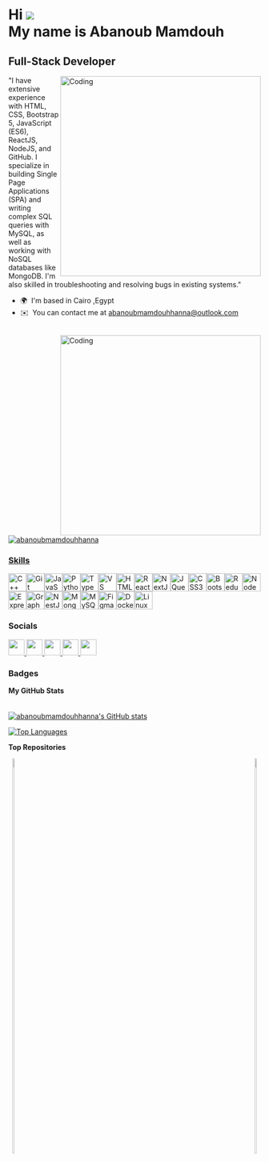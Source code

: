 Hi ![](https://user-images.githubusercontent.com/18350557/176309783-0785949b-9127-417c-8b55-ab5a4333674e.gif)
<br>
My name is Abanoub Mamdouh
=======================================================================================================================================

Full-Stack Developer
--------------------

<img  align="right" alt="Coding" width="400" src="https://user-images.githubusercontent.com/74038190/213910845-af37a709-8995-40d6-be59-724526e3c3d7.gif">


"I have extensive experience with HTML, CSS, Bootstrap 5, JavaScript (ES6), ReactJS, NodeJS, and GitHub. I specialize in building Single Page Applications (SPA) and writing complex SQL queries with MySQL, as well as working with NoSQL databases like MongoDB. I'm also skilled in troubleshooting and resolving bugs in existing systems."

*   🌍  I'm based in Cairo ,Egypt
*   ✉️  You can contact me at [abanoubmamdouhhanna@outlook.com](mailto:abanoubmamdouhhanna@outlook.com)<a href="https://www.github.com/abanoubmamdouhhanna" target="_blank" rel="noreferrer">
<br>
<img  align="right" alt="Coding" width="400" src="https://user-images.githubusercontent.com/74038190/212284158-e840e285-664b-44d7-b79b-e264b5e54825.gif">

<br>
<p align="left">
    <img src="https://komarev.com/ghpvc/?username=abanoubmamdouhhanna&label=Profile%20views&color=0e75b6&style=flat" alt="abanoubmamdouhhanna" />
</p>

                               
### Skills

<p align="left">
<a href="https://docs.microsoft.com/en-us/cpp/?view=msvc-170" target="_blank" rel="noreferrer"><img src="https://raw.githubusercontent.com/danielcranney/readme-generator/main/public/icons/skills/cplusplus-colored.svg" width="36" height="36" alt="C++" /></a><a href="https://git-scm.com/" target="_blank" rel="noreferrer"><img src="https://raw.githubusercontent.com/danielcranney/readme-generator/main/public/icons/skills/git-colored.svg" width="36" height="36" alt="Git" /></a><a href="https://developer.mozilla.org/en-US/docs/Web/JavaScript" target="_blank" rel="noreferrer"><img src="https://raw.githubusercontent.com/danielcranney/readme-generator/main/public/icons/skills/javascript-colored.svg" width="36" height="36" alt="JavaScript" /></a><a href="https://www.python.org/" target="_blank" rel="noreferrer"><img src="https://raw.githubusercontent.com/danielcranney/readme-generator/main/public/icons/skills/python-colored.svg" width="36" height="36" alt="Python" /></a><a href="https://www.typescriptlang.org/" target="_blank" rel="noreferrer"><img src="https://raw.githubusercontent.com/danielcranney/readme-generator/main/public/icons/skills/typescript-colored.svg" width="36" height="36" alt="TypeScript" /></a><a href="https://code.visualstudio.com/" target="_blank" rel="noreferrer"><img src="https://raw.githubusercontent.com/danielcranney/readme-generator/main/public/icons/skills/visualstudiocode.svg" width="36" height="36" alt="VS Code" /></a><a href="https://developer.mozilla.org/en-US/docs/Glossary/HTML5" target="_blank" rel="noreferrer"><img src="https://raw.githubusercontent.com/danielcranney/readme-generator/main/public/icons/skills/html5-colored.svg" width="36" height="36" alt="HTML5" /></a><a href="https://reactjs.org/" target="_blank" rel="noreferrer"><img src="https://raw.githubusercontent.com/danielcranney/readme-generator/main/public/icons/skills/react-colored.svg" width="36" height="36" alt="React" /></a><a href="https://nextjs.org/docs" target="_blank" rel="noreferrer"><img src="https://raw.githubusercontent.com/danielcranney/readme-generator/main/public/icons/skills/nextjs-colored-dark.svg" width="36" height="36" alt="NextJs" /></a><a href="https://jquery.com/" target="_blank" rel="noreferrer"><img src="https://raw.githubusercontent.com/danielcranney/readme-generator/main/public/icons/skills/jquery-colored.svg" width="36" height="36" alt="JQuery" /></a><a href="https://www.w3.org/TR/CSS/#css" target="_blank" rel="noreferrer"><img src="https://raw.githubusercontent.com/danielcranney/readme-generator/main/public/icons/skills/css3-colored.svg" width="36" height="36" alt="CSS3" /></a><a href="https://getbootstrap.com/" target="_blank" rel="noreferrer"><img src="https://raw.githubusercontent.com/danielcranney/readme-generator/main/public/icons/skills/bootstrap-colored.svg" width="36" height="36" alt="Bootstrap" /></a><a href="https://redux.js.org/" target="_blank" rel="noreferrer"><img src="https://raw.githubusercontent.com/danielcranney/readme-generator/main/public/icons/skills/redux-colored.svg" width="36" height="36" alt="Redux" /></a><a href="https://nodejs.org/en/" target="_blank" rel="noreferrer"><img src="https://raw.githubusercontent.com/danielcranney/readme-generator/main/public/icons/skills/nodejs-colored.svg" width="36" height="36" alt="NodeJS" /></a><a href="https://expressjs.com/" target="_blank" rel="noreferrer"><img src="https://raw.githubusercontent.com/danielcranney/readme-generator/main/public/icons/skills/express-colored-dark.svg" width="36" height="36" alt="Express" /></a><a href="https://graphql.org/" target="_blank" rel="noreferrer"><img src="https://raw.githubusercontent.com/danielcranney/readme-generator/main/public/icons/skills/graphql-colored.svg" width="36" height="36" alt="GraphQL" /></a><a href="https://docs.nestjs.com/" target="_blank" rel="noreferrer"><img src="https://raw.githubusercontent.com/danielcranney/readme-generator/main/public/icons/skills/nestjs-colored.svg" width="36" height="36" alt="NestJS" /></a><a href="https://www.mongodb.com/" target="_blank" rel="noreferrer"><img src="https://raw.githubusercontent.com/danielcranney/readme-generator/main/public/icons/skills/mongodb-colored.svg" width="36" height="36" alt="MongoDB" /></a><a href="https://www.mysql.com/" target="_blank" rel="noreferrer"><img src="https://raw.githubusercontent.com/danielcranney/readme-generator/main/public/icons/skills/mysql-colored.svg" width="36" height="36" alt="MySQL" /></a><a href="https://www.figma.com/" target="_blank" rel="noreferrer"><img src="https://raw.githubusercontent.com/danielcranney/readme-generator/main/public/icons/skills/figma-colored.svg" width="36" height="36" alt="Figma" /></a><a href="https://www.docker.com/" target="_blank" rel="noreferrer"><img src="https://raw.githubusercontent.com/danielcranney/readme-generator/main/public/icons/skills/docker-colored.svg" width="36" height="36" alt="Docker" /></a><a href="https://www.linux.org" target="_blank" rel="noreferrer"><img src="https://raw.githubusercontent.com/danielcranney/readme-generator/main/public/icons/skills/linux-colored.svg" width="36" height="36" alt="Linux" /></a>
                    </p>
                    
                          
### Socials

<p align="left">
    <a href="https://www.github.com/abanoubmamdouhhanna" target="_blank" rel="noreferrer">
        <picture>
            <source media="(prefers-color-scheme: dark)" srcset="https://raw.githubusercontent.com/danielcranney/readme-generator/main/public/icons/socials/github-dark.svg" />
            <source media="(prefers-color-scheme: light)" srcset="https://raw.githubusercontent.com/danielcranney/readme-generator/main/public/icons/socials/github.svg" />
            <img src="https://raw.githubusercontent.com/danielcranney/readme-generator/main/public/icons/socials/github.svg" width="32" height="32" />
        </picture>
    </a>
    <a href="https://www.linkedin.com/in/abanoubmamdouh/" target="_blank" rel="noreferrer">
        <picture>
            <source media="(prefers-color-scheme: dark)" srcset="https://raw.githubusercontent.com/danielcranney/readme-generator/main/public/icons/socials/linkedin-dark.svg" />
            <source media="(prefers-color-scheme: light)" srcset="https://raw.githubusercontent.com/danielcranney/readme-generator/main/public/icons/socials/linkedin.svg" />
            <img src="https://raw.githubusercontent.com/danielcranney/readme-generator/main/public/icons/socials/linkedin.svg" width="32" height="32" />
        </picture>
    </a>
    <a href="http://www.medium.com/@abanoubmamdouh" target="_blank" rel="noreferrer">
        <picture>
            <source media="(prefers-color-scheme: dark)" srcset="https://raw.githubusercontent.com/danielcranney/readme-generator/main/public/icons/socials/medium-dark.svg" />
            <source media="(prefers-color-scheme: light)" srcset="https://raw.githubusercontent.com/danielcranney/readme-generator/main/public/icons/socials/medium.svg" />
            <img src="https://raw.githubusercontent.com/danielcranney/readme-generator/main/public/icons/socials/medium.svg" width="32" height="32" />
        </picture>
    </a>
    <a href="https://www.stackoverflow.com/users/13398224/abanoub-mamdouh" target="_blank" rel="noreferrer">
        <picture>
            <source media="(prefers-color-scheme: dark)" srcset="https://raw.githubusercontent.com/danielcranney/readme-generator/main/public/icons/socials/stackoverflow-dark.svg" />
            <source media="(prefers-color-scheme: light)" srcset="https://raw.githubusercontent.com/danielcranney/readme-generator/main/public/icons/socials/stackoverflow.svg" />
            <img src="https://raw.githubusercontent.com/danielcranney/readme-generator/main/public/icons/socials/stackoverflow.svg" width="32" height="32" />
        </picture>
    </a>
    <a href="https://www.x.com/abanoub_mamdou7" target="_blank" rel="noreferrer">
        <picture>
            <source media="(prefers-color-scheme: dark)" srcset="https://raw.githubusercontent.com/danielcranney/readme-generator/main/public/icons/socials/twitter-dark.svg" />
            <source media="(prefers-color-scheme: light)" srcset="https://raw.githubusercontent.com/danielcranney/readme-generator/main/public/icons/socials/twitter.svg" />
            <img src="https://raw.githubusercontent.com/danielcranney/readme-generator/main/public/icons/socials/twitter.svg" width="32" height="32" />
        </picture>
    </a>
</p>

### Badges

<b>My GitHub Stats</b>
<br><br><br>
<a href="http://www.github.com/abanoubmamdouhhanna">
    <img src="https://github-readme-stats.vercel.app/api?username=abanoubmamdouhhanna&show_icons=true&hide=&count_private=true&title_color=0891b2&text_color=ffffff&icon_color=0891b2&bg_color=1c1917&hide_border=true" alt="abanoubmamdouhhanna's GitHub stats" />
</a>

<a href="https://github.com/abanoubmamdouhhanna" align="left">
    <img src="https://github-readme-stats.vercel.app/api/top-langs/?username=abanoubmamdouhhanna&langs_count=10&title_color=0891b2&text_color=ffffff&icon_color=0891b2&bg_color=1c1917&hide_border=true&locale=en&custom_title=Top%20Languages" alt="Top Languages" />
</a>

<b>Top Repositories</b>
<div width="100%" align="center">
    <a href="https://github.com/abanoubmamdouhhanna/Ecommerce-Backend" style="float: left;">
        <img width="45%" src="https://github-readme-stats.vercel.app/api/pin/?username=abanoubmamdouhhanna&repo=Ecommerce-Backend&title_color=0891b2&text_color=ffffff&icon_color=0891b2&bg_color=1c1917&hide_border=true&locale=en" />
    </a>
    <a href="https://github.com/abanoubmamdouhhanna/DruggerApp-Backend" style="float: right;">
        <img width="45%" src="https://github-readme-stats.vercel.app/api/pin/?username=abanoubmamdouhhanna&repo=DruggerApp-Backend&title_color=0891b2&text_color=ffffff&icon_color=0891b2&bg_color=1c1917&hide_border=true&locale=en" />
    </a>
</div>

<br /><br /><br /><br /><br /><br /><br />
